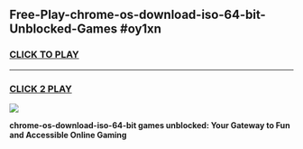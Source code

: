 
## Free-Play-chrome-os-download-iso-64-bit-Unblocked-Games #oy1xn
<h3>
<a href="https://news.freeplayer.one?title=chrome-os-download-iso-64-bit&ref=8M">CLICK TO PLAY</a></h3>
<hr>

<h3>
<a href="https://news.freeplayer.one?title=chrome-os-download-iso-64-bit&ref=8M">CLICK 2 PLAY</a>
  
</h3>

<a href="https://news.freeplayer.one?title=chrome-os-download-iso-64-bit&ref=8M"><img src="https://clearcache.store/games.png"></a>


**chrome-os-download-iso-64-bit games unblocked: Your Gateway to Fun and Accessible Online Gaming**
